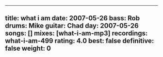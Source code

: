 
---
title: what i am
date: 2007-05-26
bass:	Rob
drums:	Mike
guitar:	Chad
day: 2007-05-26
songs: []
mixes: [what-i-am-mp3]
recordings: what-i-am-499
rating: 4.0
best: false
definitive: false
weight: 0
---
